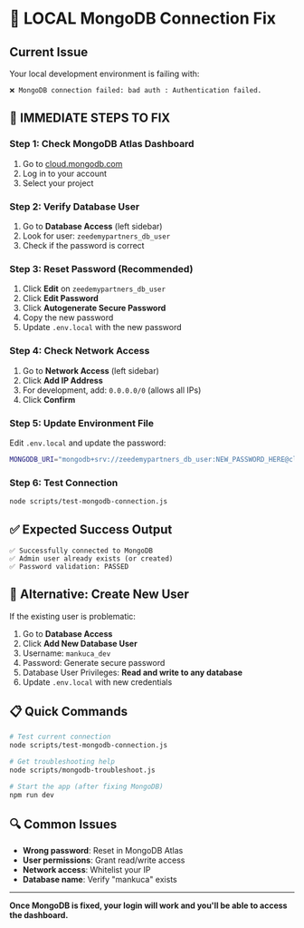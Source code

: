 # 🚨 LOCAL MongoDB Connection Fix

## Current Issue
Your local development environment is failing with:
```
❌ MongoDB connection failed: bad auth : Authentication failed.
```

## 🔧 IMMEDIATE STEPS TO FIX

### Step 1: Check MongoDB Atlas Dashboard
1. Go to [cloud.mongodb.com](https://cloud.mongodb.com)
2. Log in to your account
3. Select your project

### Step 2: Verify Database User
1. Go to **Database Access** (left sidebar)
2. Look for user: `zeedemypartners_db_user`
3. Check if the password is correct

### Step 3: Reset Password (Recommended)
1. Click **Edit** on `zeedemypartners_db_user`
2. Click **Edit Password**
3. Click **Autogenerate Secure Password**
4. Copy the new password
5. Update `.env.local` with the new password

### Step 4: Check Network Access
1. Go to **Network Access** (left sidebar)
2. Click **Add IP Address**
3. For development, add: `0.0.0.0/0` (allows all IPs)
4. Click **Confirm**

### Step 5: Update Environment File
Edit `.env.local` and update the password:
```bash
MONGODB_URI="mongodb+srv://zeedemypartners_db_user:NEW_PASSWORD_HERE@cluster0.n52xav4.mongodb.net/mankuca?retryWrites=true&w=majority&appName=Cluster0"
```

### Step 6: Test Connection
```bash
node scripts/test-mongodb-connection.js
```

## ✅ Expected Success Output
```
✅ Successfully connected to MongoDB
✅ Admin user already exists (or created)
✅ Password validation: PASSED
```

## 🚀 Alternative: Create New User
If the existing user is problematic:

1. Go to **Database Access**
2. Click **Add New Database User**
3. Username: `mankuca_dev`
4. Password: Generate secure password
5. Database User Privileges: **Read and write to any database**
6. Update `.env.local` with new credentials

## 📋 Quick Commands
```bash
# Test current connection
node scripts/test-mongodb-connection.js

# Get troubleshooting help
node scripts/mongodb-troubleshoot.js

# Start the app (after fixing MongoDB)
npm run dev
```

## 🔍 Common Issues
- **Wrong password**: Reset in MongoDB Atlas
- **User permissions**: Grant read/write access
- **Network access**: Whitelist your IP
- **Database name**: Verify "mankuca" exists

---

**Once MongoDB is fixed, your login will work and you'll be able to access the dashboard.**
